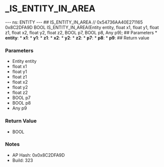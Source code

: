 # _IS_ENTITY_IN_AREA

--- ns: ENTITY --- ## IS_ENTITY_IN_AREA  // 0x54736AA40E271165 0x8C2DFA9D BOOL IS_ENTITY_IN_AREA(Entity entity, float x1, float y1, float z1, float x2, float y2, float z2, BOOL p7, BOOL p8, Any p9);   ## Parameters * **entity**: * **x1**: * **y1**: * **z1**: * **x2**: * **y2**: * **z2**: * **p7**: * **p8**: * **p9**:  ## Return value

### Parameters
* Entity entity
* float x1
* float y1
* float z1
* float x2
* float y2
* float z2
* BOOL p7
* BOOL p8
* Any p9

### Return Value
* BOOL

### Notes
* AP Hash: 0x0x8C2DFA9D
* Build: 323

